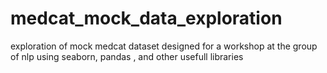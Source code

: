 # medcat_mock_data_exploration
exploration of mock medcat dataset designed for a workshop at the group of nlp using seaborn, pandas , and other usefull libraries
